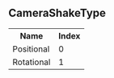 ## CameraShakeType

<table><tr><th>Name</th><th>Index</th><tr><td>Positional</td><td>0</td></tr><tr><td>Rotational</td><td>1</td></tr></table>